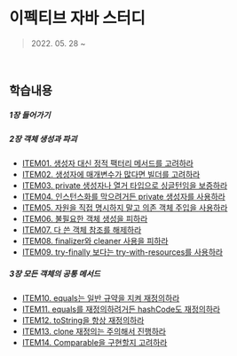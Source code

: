# 이펙티브 자바 스터디

> 2022\. 05. 28 ~

<br>

## 학습내용

##### 1장 들어가기

##### 2장 객체 생성과 파괴

- [ITEM01. 생성자 대신 정적 팩터리 메서드를 고려하라](https://github.com/sungyujeon/TIL/blob/master/java/effective-java/01_creating-destroying-objects.md/#ITEM-01.-생성자-대신-정적-팩터리-메서드를-고려하라)
- [ITEM02. 생성자에 매개변수가 많다면 빌더를 고려하라](https://github.com/sungyujeon/TIL/blob/master/java/effective-java/01_creating-destroying-objects.md/#ITEM-02.-생성자에-매개변수가-많다면-빌더를-고려하라)
- [ITEM03. private 생성자나 열거 타입으로 싱글턴임을 보증하라](https://github.com/sungyujeon/TIL/blob/master/java/effective-java/01_creating-destroying-objects.md/#ITEM-03.-private-생성자나-열거-타입으로-싱글턴임을-보증하라)
- [ITEM04. 인스턴스화를 막으려거든 private 생성자를 사용하라](https://github.com/sungyujeon/TIL/blob/master/java/effective-java/01_creating-destroying-objects.md/#ITEM-04.-인스턴스화를-막으려거든-private-생성자를-사용하라)
- [ITEM05. 자원을 직접 명시하지 말고 의존 객체 주입을 사용하라](https://github.com/sungyujeon/TIL/blob/master/java/effective-java/01_creating-destroying-objects.md/#ITEM-05.-자원을-직접-명시하지-말고-의존-객체-주입을-사용하라)
- [ITEM06. 불필요한 객체 생성을 피하라](https://github.com/sungyujeon/TIL/blob/master/java/effective-java/01_creating-destroying-objects.md/#ITEM-06.-불필요한-객체-생성을-피하라)
- [ITEM07. 다 쓴 객체 참조를 해제하라](https://github.com/sungyujeon/TIL/blob/master/java/effective-java/01_creating-destroying-objects.md/#ITEM-07.-다-쓴-객체-참조를-해제하라)
- [ITEM08. finalizer와 cleaner 사용을 피하라](https://github.com/sungyujeon/TIL/blob/master/java/effective-java/01_creating-destroying-objects.md/#ITEM-08.-finalizer와-cleaner-사용을-피하라)
- [ITEM09. try-finally 보다는 try-with-resources를 사용하라](https://github.com/sungyujeon/TIL/blob/master/java/effective-java/01_creating-destroying-objects.md/#ITEM-09.-try-finally-보다는-try-with-resources를-사용하라)

##### 3장 모든 객체의 공통 메서드

- [ITEM10. equals는 일반 규약을 지켜 재정의하라](https://github.com/sungyujeon/TIL/blob/master/java/effective-java/02_methods-coomon-to-all-objects.md/#ITEM-10.-equals는-일반-규약을-지켜-재정의하라)
- [ITEM11. equals를 재정의하려거든 hashCode도 재정의하라](https://github.com/sungyujeon/TIL/blob/master/java/effective-java/02_methods-coomon-to-all-objects.md/#ITEM-11.-equals를-재정의하려거든-hashCode도-재정의하라)
- [ITEM12. toString을 항상 재정의하라](https://github.com/sungyujeon/TIL/blob/master/java/effective-java/02_methods-coomon-to-all-objects.md/#ITEM12.-toString을-항상-재정의하라)
- [ITEM13. clone 재정의는 주의해서 진행하라](https://github.com/sungyujeon/TIL/blob/master/java/effective-java/02_methods-coomon-to-all-objects.md/#ITEM-13.-clone-재정의는-주의해서-진행하라)
- [ITEM14. Comparable을 구현할지 고려하라](https://github.com/sungyujeon/TIL/blob/master/java/effective-java/02_methods-coomon-to-all-objects.md/#ITEM-14.-Comparable을-구현할지-고려하라)
